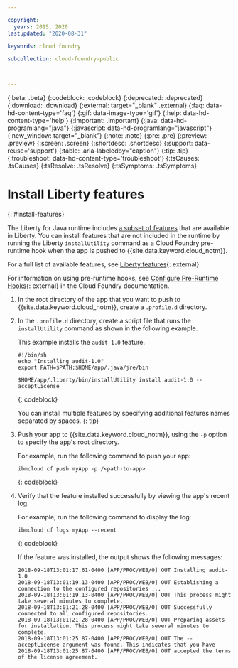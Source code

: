```yaml
---

copyright:
  years: 2015, 2020
lastupdated: "2020-08-31"

keywords: cloud foundry

subcollection: cloud-foundry-public



---
```



{:beta: .beta}
{:codeblock: .codeblock}
{:deprecated: .deprecated}
{:download: .download}
{:external: target="_blank" .external}
{:faq: data-hd-content-type='faq'}
{:gif: data-image-type='gif'}
{:help: data-hd-content-type='help'}
{:important: .important}
{:java: data-hd-programlang="java"}
{:javascript: data-hd-programlang="javascript"}
{:new_window: target="_blank"}
{:note: .note}
{:pre: .pre}
{:preview: .preview}
{:screen: .screen}
{:shortdesc: .shortdesc}
{:support: data-reuse='support'}
{:table: .aria-labeledby="caption"}
{:tip: .tip}
{:troubleshoot: data-hd-content-type='troubleshoot'}
{:tsCauses: .tsCauses}
{:tsResolve: .tsResolve}
{:tsSymptoms: .tsSymptoms}

# Install Liberty features
{: #install-features}

The Liberty for Java runtime includes [a subset of features](/docs/cloud-foundry-public?topic=cloud-foundry-public-liberty_features#liberty_features) that are available in Liberty. You can install features that are not included in the runtime by running the Liberty `installUtility` command as a Cloud Foundry pre-runtime hook when the app is pushed to {{site.data.keyword.cloud_notm}}.

For a full list of available features, see [Liberty features](https://www.ibm.com/support/knowledgecenter/SSEQTP_liberty/com.ibm.websphere.wlp.doc/ae/rwlp_feat.html){: external}.

For information on using pre-runtime hooks, see [Configure Pre-Runtime Hooks](https://docs.cloudfoundry.org/devguide/deploy-apps/deploy-app.html#profile){: external} in the Cloud Foundry documentation.

1. In the root directory of the app that you want to push to {{site.data.keyword.cloud_notm}}, create a `.profile.d` directory.

1. In the `.profile.d` directory, create a script file that runs the `installUtility` command as shown in the following example.

   This example installs the `audit-1.0` feature.

   ```
   #!/bin/sh
   echo "Installing audit-1.0"
   export PATH=$PATH:$HOME/app/.java/jre/bin

   $HOME/app/.liberty/bin/installUtility install audit-1.0 --acceptLicense
   ```
   {: codeblock}

   You can install multiple features by specifying additional features names separated by spaces.
   {: tip}

1. Push your app to {{site.data.keyword.cloud_notm}}, using the `-p` option to specify the app's root directory.

   For example, run the following command to push your app:
   ```
   ibmcloud cf push myApp -p /<path-to-app>
   ```
   {: codeblock}

1. Verify that the feature installed successfully by viewing the app's recent log.

   For example, run the following command to display the log:
   ```
   ibmcloud cf logs myApp --recent
   ```
   {: codeblock}

    If the feature was installed, the output shows the following messages:

    ```
    2018-09-18T13:01:17.61-0400 [APP/PROC/WEB/0] OUT Installing audit-1.0
    2018-09-18T13:01:19.13-0400 [APP/PROC/WEB/0] OUT Establishing a connection to the configured repositories ...
    2018-09-18T13:01:19.13-0400 [APP/PROC/WEB/0] OUT This process might take several minutes to complete.
    2018-09-18T13:01:21.28-0400 [APP/PROC/WEB/0] OUT Successfully connected to all configured repositories.
    2018-09-18T13:01:21.28-0400 [APP/PROC/WEB/0] OUT Preparing assets for installation. This process might take several minutes to complete.
    2018-09-18T13:01:25.87-0400 [APP/PROC/WEB/0] OUT The --acceptLicense argument was found. This indicates that you have
    2018-09-18T13:01:25.87-0400 [APP/PROC/WEB/0] OUT accepted the terms of the license agreement.
    ```


